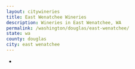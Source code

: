 ```yaml
---
layout: citywineries
title: East Wenatchee Wineries
description: Wineries in East Wenatchee, WA
permalink: /washington/douglas/east-wenatchee/
state: wa
county: douglas
city: east wenatchee
---
```

-
